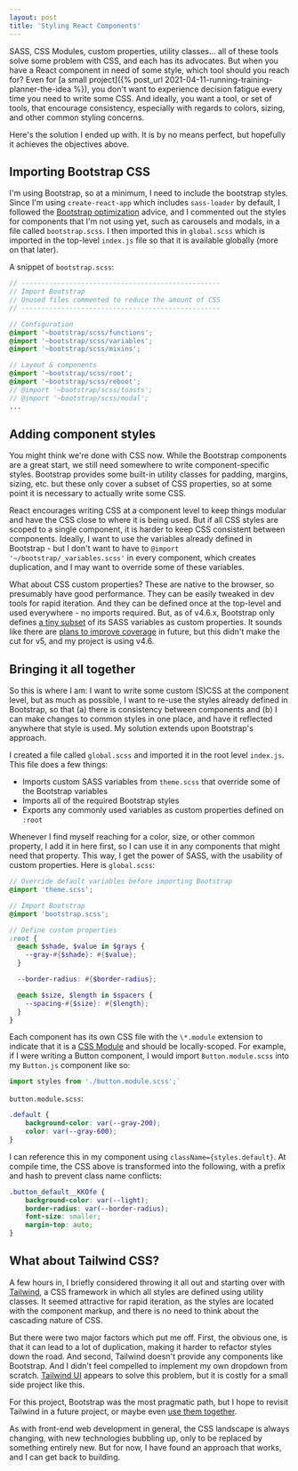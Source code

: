 ```yaml
---
layout: post
title: 'Styling React Components'
---
```


SASS, CSS Modules, custom properties, utility classes... all of these tools solve some problem with CSS, and each has its advocates. But when you have a React component in need of some style, which tool should you reach for? Even for [a small project]({% post_url 2021-04-11-running-training-planner-the-idea %}), you don't want to experience decision fatigue every time you need to write some CSS. And ideally, you want a tool, or set of tools, that encourage consistency, especially with regards to colors, sizing, and other common styling concerns.

Here's the solution I ended up with. It is by no means perfect, but hopefully it achieves the objectives above.

## Importing Bootstrap CSS

I'm using Bootstrap, so at a minimum, I need to include the bootstrap styles. Since I'm using `create-react-app` which includes `sass-loader` by default, I followed the [Bootstrap optimization](https://getbootstrap.com/docs/5.0/customize/optimize/) advice, and I commented out the styles for components that I'm not using yet, such as carousels and modals, in a file called `bootstrap.scss`. I then imported this in `global.scss` which is imported in the top-level `index.js` file so that it is available globally (more on that later).

A snippet of `bootstrap.scss`:

```scss
// --------------------------------------------------
// Import Bootstrap
// Unused files commented to reduce the amount of CSS
// --------------------------------------------------

// Configuration
@import '~bootstrap/scss/functions';
@import '~bootstrap/scss/variables';
@import '~bootstrap/scss/mixins';

// Layout & components
@import '~bootstrap/scss/root';
@import '~bootstrap/scss/reboot';
// @import '~bootstrap/scss/toasts';
// @import '~bootstrap/scss/modal';
...
```

## Adding component styles

You might think we're done with CSS now. While the Bootstrap components are a great start, we still need somewhere to write component-specific styles. Bootstrap provides some built-in utility classes for padding, margins, sizing, etc. but these only cover a subset of CSS properties, so at some point it is necessary to actually write some CSS.

React encourages writing CSS at a component level to keep things modular and have the CSS close to where it is being used. But if all CSS styles are scoped to a single component, it is harder to keep CSS consistent between components. Ideally, I want to use the variables already defined in Bootstrap - but I don't want to have to `@import '~/bootstrap/_variables.scss'` in every component, which creates duplication, and I may want to override some of these variables.

What about CSS custom properties? These are native to the browser, so presumably have good performance. They can be easily tweaked in dev tools for rapid iteration. And they can be defined once at the top-level and used everywhere - no imports required. But, as of v4.6.x, Bootstrap only defines [a tiny subset](https://getbootstrap.com/docs/4.6/getting-started/theming/#css-variables) of its SASS variables as custom properties. It sounds like there are [plans to improve coverage](https://github.com/twbs/bootstrap/issues/26596#issuecomment-742799995) in future, but this didn't make the cut for v5, and my project is using v4.6.

## Bringing it all together

So this is where I am: I want to write some custom (S)CSS at the component level, but as much as possible, I want to re-use the styles already defined in Bootstrap, so that (a) there is consistency between components and (b) I can make changes to common styles in one place, and have it reflected anywhere that style is used. My solution extends upon Bootstrap's approach. 

I created a file called `global.scss` and imported it in the root level `index.js`. This file does a few things:

- Imports custom SASS variables from `theme.scss` that override some of the Bootstrap variables
- Imports all of the required Bootstrap styles
- Exports any commonly used variables as custom properties defined on `:root`

Whenever I find myself reaching for a color, size, or other common property, I add it in here first, so I can use it in any components that might need that property. This way, I get the power of SASS, with the usability of custom properties. Here is `global.scss`:

```scss
// Override default variables before importing Bootstrap
@import 'theme.scss';

// Import Bootstrap
@import 'bootstrap.scss';

// Define custom properties
:root {
  @each $shade, $value in $grays {
    --gray-#{$shade}: #{$value};
  }

  --border-radius: #{$border-radius};

  @each $size, $length in $spacers {
    --spacing-#{$size}: #{$length};
  }
}
```

Each component has its own CSS file with the `\*.module` extension to indicate that it is a [CSS Module](https://create-react-app.dev/docs/adding-a-css-modules-stylesheet/) and should be locally-scoped. For example, if I were writing a Button component, I would import `Button.module.scss` into my `Button.js` component like so:

```js
import styles from './button.module.scss';`
```

`button.module.scss`:

```scss
.default {
    background-color: var(--gray-200);
    color: var(--gray-600);
}
```

I can reference this in my component using `className={styles.default}`. At compile time, the CSS above is transformed into the following, with a prefix and hash to prevent class name conflicts:

```css
.button_default__KKOfe {
    background-color: var(--light);
    border-radius: var(--border-radius);
    font-size: smaller;
    margin-top: auto;
}
```

## What about Tailwind CSS?

A few hours in, I briefly considered throwing it all out and starting over with [Tailwind](https://tailwindcss.com/), a CSS framework in which all styles are defined using utility classes. It seemed attractive for rapid iteration, as the styles are located with the component markup, and there is no need to think about the cascading nature of CSS.

But there were two major factors which put me off. First, the obvious one, is that it can lead to a lot of duplication, making it harder to refactor styles down the road. And second, Tailwind doesn't provide any components like Bootstrap. And I didn't feel compelled to implement my own dropdown from scratch. [Tailwind UI](https://tailwindui.com/) appears to solve this problem, but it is costly for a small side project like this.

For this project, Bootstrap was the most pragmatic path, but I hope to revisit Tailwind in a future project, or maybe even [use them together](https://www.scottbrady91.com/General/Adding-Tailwind-Utility-Classes-to-your-Bootstrap-Website).

As with front-end web development in general, the CSS landscape is always changing, with new technologies bubbling up, only to be replaced by something entirely new. But for now, I have found an approach that works, and I can get back to building.
